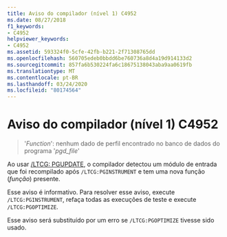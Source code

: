 ```yaml
---
title: Aviso do compilador (nível 1) C4952
ms.date: 08/27/2018
f1_keywords:
- C4952
helpviewer_keywords:
- C4952
ms.assetid: 593324f0-5cfe-42fb-b221-2f71308765dd
ms.openlocfilehash: 560705edeb0bbdd6be760736a8d4a19d914133d2
ms.sourcegitcommit: 857fa6b530224fa6c18675138043aba9aa0619fb
ms.translationtype: MT
ms.contentlocale: pt-BR
ms.lasthandoff: 03/24/2020
ms.locfileid: "80174564"
---
```

# <a name="compiler-warning-level-1-c4952"></a>Aviso do compilador (nível 1) C4952

> '*Function*': nenhum dado de perfil encontrado no banco de dados do programa '*pgd_file*'

Ao usar [/LTCG: PGUPDATE](../../build/reference/ltcg-link-time-code-generation.md), o compilador detectou um módulo de entrada que foi recompilado após `/LTCG:PGINSTRUMENT` e tem uma nova função (*função*) presente.

Esse aviso é informativo. Para resolver esse aviso, execute `/LTCG:PGINSTRUMENT`, refaça todas as execuções de teste e execute `/LTCG:PGOPTIMIZE`.

Esse aviso será substituído por um erro se `/LTCG:PGOPTIMIZE` tivesse sido usado.
